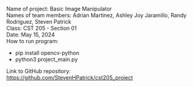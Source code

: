Name of project: Basic Image Manipulator\
Names of team members: Adrian Martinez, Ashley Joy Jaramillo, Randy Rodriguez, Steven Patrick\
Class: CST 205 - Section 01\
Date: May 15, 2024\
How to run program:
* pip install opencv-python
* python3 project_main.py

Link to GitHub repository: https://github.com/StevenHPatrick/cst205_project




